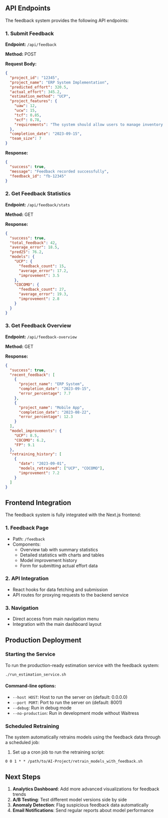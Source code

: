 ## API Endpoints

The feedback system provides the following API endpoints:

### 1. Submit Feedback

**Endpoint:** `/api/feedback`

**Method:** POST

**Request Body:**
```json
{
  "project_id": "12345",
  "project_name": "ERP System Implementation",
  "predicted_effort": 320.5,
  "actual_effort": 345.2,
  "estimation_method": "UCP",
  "project_features": {
    "uaw": 12,
    "ucw": 15,
    "tcf": 0.85,
    "ecf": 0.78,
    "requirements": "The system should allow users to manage inventory..."
  },
  "completion_date": "2023-09-15",
  "team_size": 7
}
```

**Response:**
```json
{
  "success": true,
  "message": "Feedback recorded successfully",
  "feedback_id": "fb-12345"
}
```

### 2. Get Feedback Statistics

**Endpoint:** `/api/feedback/stats`

**Method:** GET

**Response:**
```json
{
  "success": true,
  "total_feedback": 42,
  "average_error": 18.5,
  "pred25": 76.2,
  "models": {
    "UCP": {
      "feedback_count": 15,
      "average_error": 17.2,
      "improvement": 3.5
    },
    "COCOMO": {
      "feedback_count": 27,
      "average_error": 19.3,
      "improvement": 2.8
    }
  }
}
```

### 3. Get Feedback Overview

**Endpoint:** `/api/feedback-overview`

**Method:** GET

**Response:**
```json
{
  "success": true,
  "recent_feedback": [
    {
      "project_name": "ERP System",
      "completion_date": "2023-09-15",
      "error_percentage": 7.7
    },
    {
      "project_name": "Mobile App",
      "completion_date": "2023-08-22",
      "error_percentage": 12.3
    }
  ],
  "model_improvements": {
    "UCP": 8.5,
    "COCOMO": 6.2,
    "FP": 9.1
  },
  "retraining_history": [
    {
      "date": "2023-09-01",
      "models_retrained": ["UCP", "COCOMO"],
      "improvement": 7.2
    }
  ]
}
```

## Frontend Integration

The feedback system is fully integrated with the Next.js frontend:

### 1. Feedback Page
- Path: `/feedback`
- Components: 
  - Overview tab with summary statistics
  - Detailed statistics with charts and tables
  - Model improvement history
  - Form for submitting actual effort data

### 2. API Integration
- React hooks for data fetching and submission
- API routes for proxying requests to the backend service

### 3. Navigation
- Direct access from main navigation menu
- Integration with the main dashboard layout

## Production Deployment

### Starting the Service

To run the production-ready estimation service with the feedback system:

```bash
./run_estimation_service.sh
```

#### Command-line options:

- `--host HOST`: Host to run the server on (default: 0.0.0.0)
- `--port PORT`: Port to run the server on (default: 8001)
- `--debug`: Run in debug mode
- `--no-production`: Run in development mode without Waitress

### Scheduled Retraining

The system automatically retrains models using the feedback data through a scheduled job:

1. Set up a cron job to run the retraining script:

```
0 0 1 * * /path/to/AI-Project/retrain_models_with_feedback.sh
```

## Next Steps

1. **Analytics Dashboard**: Add more advanced visualizations for feedback trends
2. **A/B Testing**: Test different model versions side by side
3. **Anomaly Detection**: Flag suspicious feedback data automatically
4. **Email Notifications**: Send regular reports about model performance
